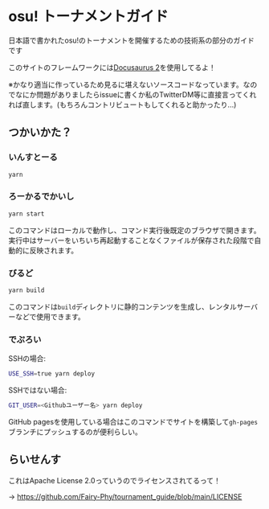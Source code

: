 # osu! トーナメントガイド

日本語で書かれたosu!のトーナメントを開催するための技術系の部分のガイドです

このサイトのフレームワークには[Docusaurus 2](https://docusaurus.io/)を使用してるよ！

※かなり適当に作っているため見るに堪えないソースコードなっています。なのでなにか問題がありましたらissueに書くか私のTwitterDM等に直接言ってくれれば直します。(もちろんコントリビュートもしてくれると助かったり...)

## つかいかた？

### いんすとーる

```sh
yarn
```

### ろーかるでかいし

```sh
yarn start
```

このコマンドはローカルで動作し、コマンド実行後既定のブラウザで開きます。実行中はサーバーをいちいち再起動することなくファイルが保存された段階で自動的に反映されます。

### びるど

```sh
yarn build
```

このコマンドは`build`ディレクトリに静的コンテンツを生成し、レンタルサーバーなどで使用できます。

### でぷろい

SSHの場合:

```sh
USE_SSH=true yarn deploy
```

SSHではない場合:

```sh
GIT_USER=<Githubユーザー名> yarn deploy
```

GitHub pagesを使用している場合はこのコマンドでサイトを構築して`gh-pages`ブランチにプッシュするのが便利らしい。

## らいせんす

これはApache License 2.0っていうのでライセンスされてるって！

-> <https://github.com/Fairy-Phy/tournament_guide/blob/main/LICENSE>
